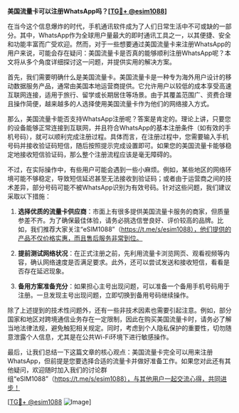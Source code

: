 **美国流量卡可以注册WhatsApp吗？[[TG💪+ @esim1088](https://t.me/s/esim1088)]**

在当今这个信息爆炸的时代，手机通讯软件成为了人们日常生活中不可或缺的一部分。其中，WhatsApp作为全球用户量最大的即时通讯工具之一，以其便捷、安全和功能丰富而广受欢迎。然而，对于一些想要通过美国流量卡来注册WhatsApp的用户来说，可能会存在疑问：美国流量卡是否真的能够顺利注册WhatsApp呢？本文将从多个角度详细探讨这一问题，并提供实用的解决方案。

首先，我们需要明确什么是美国流量卡。美国流量卡是一种专为海外用户设计的移动数据服务产品，通常由美国本地运营商提供。它允许用户以较低的成本享受高速互联网连接，适用于旅行、留学或长期居住等场景。由于其覆盖范围广、资费合理且操作简便，越来越多的人选择使用美国流量卡作为他们的网络接入方式。

那么，美国流量卡能否支持WhatsApp注册呢？答案是肯定的。理论上讲，只要您的设备能够正常连接到互联网，并且符合WhatsApp的基本注册条件（如有效的手机号码），就可以顺利完成注册过程。具体而言，在注册过程中，您需要输入手机号码并接收验证码短信，随后按照提示完成设置即可。如果您的美国流量卡能够稳定地接收短信验证码，那么整个注册流程应该是毫无障碍的。

不过，在实际操作中，有些用户可能会遇到一些小麻烦。例如，某些地区的网络环境可能不够稳定，导致短信延迟甚至无法接收到验证码；或者由于运营商之间的技术差异，部分号码可能不被WhatsApp识别为有效号码。针对这些问题，我们建议采取以下措施：

1. **选择优质的流量卡供应商**：市面上有很多提供美国流量卡服务的商家，但质量参差不齐。为了确保最佳体验，请务必挑选信誉良好、评价较高的品牌。比如，我们推荐大家关注“eSIM1088”（https://t.me/s/esim1088），他们提供的产品不仅价格实惠，而且售后服务非常到位。
   
2. **提前测试网络状况**：在正式注册之前，先利用流量卡浏览网页、观看视频等内容，确认网络速度是否满足要求。此外，还可以尝试发送和接收短信，看看是否存在延迟现象。

3. **备用方案准备充分**：如果担心主号出现问题，可以准备一个备用手机号码用于注册。一旦发现主号出现问题，立即切换到备用号码继续操作。

除了上述提到的技术性问题外，还有一些非技术因素也需要引起注意。例如，部分国家和地区对跨境通信业务存在一定限制，因此在购买美国流量卡时，请务必了解当地法律法规，避免触犯相关规定。同时，考虑到个人隐私保护的重要性，切勿随意泄露个人信息，尤其是在公共Wi-Fi环境下进行敏感操作。

最后，让我们总结一下这篇文章的核心观点：美国流量卡完全可以用来注册WhatsApp，但前提是您要选择合适的流量卡并做好准备工作。如果您对此还有其他疑问，欢迎随时加入我们的讨论群组“eSIM1088”（https://t.me/s/esim1088），与其他用户一起交流心得，共同进步！

[[TG💪+ @esim1088](https://t.me/s/esim1088) ![Image](https://i.postimg.cc/4NQfJmqS/Snipaste-2025-05-13-00-14-12.png)]